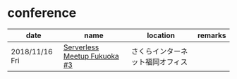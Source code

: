 # conference

| date | name | location | remarks |
| --- | --- | --- | ---
| 2018/11/16 Fri | [Serverless Meetup Fukuoka #3](https://serverless.connpass.com/event/102585/) | さくらインターネット福岡オフィス| 

